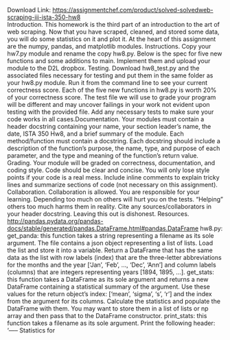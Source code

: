 Download Link: https://assignmentchef.com/product/solved-solvedweb-scraping-iii-ista-350-hw8
<br>
Introduction. This homework is the third part of an introduction to the art of web scraping. Now that you have scraped, cleaned, and stored some data, you will do some statistics on it and plot it. At the heart of this assignment are the numpy, pandas, and matplotlib modules. Instructions. Copy your hw7.py module and rename the copy hw8.py. Below is the spec for five new functions and some additions to main. Implement them and upload your module to the D2L dropbox. Testing. Download hw8_test.py and the associated files necessary for testing and put them in the same folder as your hw8.py module. Run it from the command line to see your current correctness score. Each of the five new functions in hw8.py is worth 20% of your correctness score. The test file we will use to grade your program will be different and may uncover failings in your work not evident upon testing with the provided file. Add any necessary tests to make sure your code works in all cases.Documentation. Your modules must contain a header docstring containing your name, your section leader’s name, the date, ISTA 350 Hw8, and a brief summary of the module. Each method/function must contain a docstring. Each docstring should include a description of the function’s purpose, the name, type, and purpose of each parameter, and the type and meaning of the function’s return value. Grading. Your module will be graded on correctness, documentation, and coding style. Code should be clear and concise. You will only lose style points if your code is a real mess. Include inline comments to explain tricky lines and summarize sections of code (not necessary on this assignment). Collaboration. Collaboration is allowed. You are responsible for your learning. Depending too much on others will hurt you on the tests. “Helping” others too much harms them in reality. Cite any sources/collaborators in your header docstring. Leaving this out is dishonest. Resources. http://pandas.pydata.org/pandas-docs/stable/generated/pandas.DataFrame.html#pandas.DataFrame hw8.py: get_panda: this function takes a string representing a filename as its sole argument. The file contains a json object representing a list of lists. Load the list and store it into a variable. Return a DataFrame that has the same data as the list with row labels (index) that are the three-letter abbreviations for the months and the year [‘Jan’, ‘Feb’, …, ‘Dec’, ‘Ann’] and column labels (columns) that are integers representing years [1894, 1895, …]. get_stats: this function takes a DataFrame as its sole argument and returns a new DataFrame containing a statistical summary of the argument. Use these values for the return object’s index: [‘mean’, ‘sigma’, ‘s’, ‘r’] and the index from the argument for its columns. Calculate the statistics and populate the DataFrame with them. You may want to store them in a list of lists or np array and then pass that to the DataFrame constructor. print_stats: this function takes a filename as its sole argument. Print the following header: ‘—– Statistics for